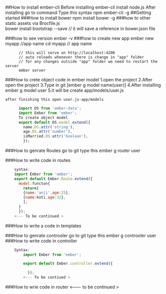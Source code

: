 ##How to install ember-cli
    Before installing ember-cli install node.js
    After installing go to command
    Type this syntax npm ember-cli -g
##Getting started
###How to install bower
    npm install bower -g
###how to  other static assets via Brocfile.js  
      bower install bootstrap --save  // it will save a reference in bower.json file
    
###how to see version
    ember -v
###how to create new app
          ember new myapp //app name
          cd myapp // app name

          // this will serve on http://localhost:4200
          // auto reloads whenever there is change in "app" folder
          // for any changes outside "app" folder we need to restart the server
          ember server

###How to crete object code in ember model
    1.open the  project
    2.After open the project
    3.Type in git [ember g model name(user)]
    4.After installing ember g model user
    5.it will be create app/models/user.js

    after finishing this open user.js-app/models
```js
      import DS from 'ember-data';
      import Ember from 'ember';
      To create object model
      export default DS.model.extend({
        name.DS.attr('string'),
        age.DS.attr('number'),
        isMarried.DS.attr('boolean'),
        });
```
###How to genrate Routes
    go to git type this ember g router user

###How to write code in routes
```js
    syntax:
    import Ember from 'ember';
    export default Ember.Route.extend({
      model:functon{
        return[
        {name:'anji',age:25},
        {name:koti,age:32},
        ];
      }
      });
    <--- To be continued >  
```
###How to write a code in templates

###How to genrate controoler
    go to git type this ember g controoler user
###How to write code in controller
```js
    Syntax:
        import Ember from 'ember';

        export default Ember.controller.extend({

          });
        <--- To be contiued >
```  
###How to wrie code in router
        <--- to be continued >
